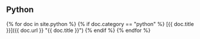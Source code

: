 ---
---

## Python

  {% for doc in site.python %}
  {% if doc.category == "python" %}
  [{{ doc.title }}]({{ doc.url }} "{{ doc.title }}")
  {% endif %}
  {% endfor %}


